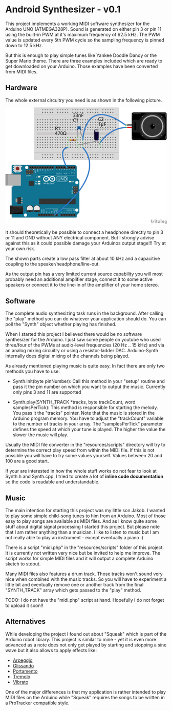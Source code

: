 Android Synthesizer - v0.1
==========================

This project implements a working MIDI software synthesizer for the
Arduino UNO (ATMEGA328P). Sound is generated on either pin 3 or pin
11 using the built-in PWM at it's maximum frequency of 62.5 kHz. The PWM value
is updated every 5th PWM cycle so the sampling frequency is pinned down
to 12.5 kHz.

But this is enough to play simple tunes like Yankee Doodle Dandy or the
Super Mario theme. There are three examples included which are ready to
get downloaded on your Arduino. Those examples have been converted from
MIDI files.

Hardware
--------

The whole external circuitry you need is as shown in the following picture.

![Arduino Synthesizer](resources/Arduino-Synth.png)

It should theoretically be possible to connect a headphone directly to pin
3 or 11 and GND without ANY electrical component. But I strongly advise
against this as it could possible damage your Arduinos output stage!!! Try
at your own risk.

The shown parts create a low pass filter at about 10 kHz and a capacitive
coupling to the speaker/headphone/line-out.

As the output pin has a very limited current source capability you will most
probably need an additional amplifier stage, connect it to some active
speakers or connect it to the line-in of the amplifier of your home stereo.

Software
--------

The complete audio synthesizing task runs in the background. After calling
the "play" method you can do whatever your application should do. You can
poll the "Synth" object whether playing has finished.

When I started this project I believed there would be no software synthesizer
for the Arduino. I just saw some people on youtube who used three/four of the
PWMs at audio-level frequencies (20 Hz .. 15 kHz) and via an analog mixing
circuitry or using a resistor-ladder DAC. Arduino-Synth internally does
digital mixing of the channels being played.

As already mentioned playing music is quite easy. In fact there are only
two methods you have to use:

 * Synth.init(byte pinNumber): Call this method in your "setup" routine and
   pass it the pin number on which you want to output the music. Currently
	only pins 3 and 11 are supported

 * Synth.play(SYNTH\_TRACK \*tracks, byte trackCount, word samplesPerTick): 
   This method is responsible for starting the melody. You pass it the
	"tracks" pointer. Note that the music is stored in the Arduino program
	memory. You have to adjust the "trackCount" variable to the number of
	tracks in your array. The "samplesPerTick" parameter defines the speed
	at which your tune is played. The higher the value the slower the music
	will play.

Usually the MIDI file converter in the "resources/scripts" directory
will try to determine the correct play speed from within the MIDI file.
If this is not possible you will have to try some values yourself.
Values between 20 and 100 are a good start.

If your are interested in how the whole stuff works do not fear to look at
Synth.h and Synth.cpp. I tried to create a lot of **inline code documentation**
so the code is readable and understandable.

Music
-----

The main intention for starting this project was my little son Jakob. I wanted
to play some simple child-song tunes to him from an Arduino. Most of those
easy to play songs are available as MIDI files. And as I know quite some stuff
about digital signal processing I started this project. But please note that
I am rather anything than a musician. I like to listen to music but I am not
really able to play an instrument - except eventually a piano :)

There is a script "midi.php" in the "resources/scripts" folder of this
project. It is currently not written very nice but be invited to help
me improve. The script works for simple MIDI files and it will output
a complete Arduino sketch to stdout.

Many MIDI files also features a drum track. Those tracks won't sound very
nice when combined with the music tracks. So you will have to experiment
a little bit and eventually remove one or another track from the final
"SYNTH\_TRACK" array which gets passed to the "play" method.

TODO: I do not have the "midi.php" script at hand. Hopefully I do not forget
to upload it soon!!

Alternatives
------------

While developing the project I found out about "Squeak" which is part of the
Arduino robot library. This project is similar to mine - yet it is even more
advanced as a note does not only get played by starting and stopping a sine
wave but it also allows to apply effects like:

 * [Arpeggio](https://en.wikipedia.org/wiki/Arpeggio)
 * [Glissando](https://en.wikipedia.org/wiki/Glissando)
 * [Portamento](https://en.wikipedia.org/wiki/Portamento)
 * [Tremolo](https://en.wikipedia.org/wiki/Tremolo)
 * [Vibrato](https://en.wikipedia.org/wiki/Vibrato)

One of the major differences is that my application is rather intended to
play MIDI files on the Arduino while "Squeak" requires the songs to be
written in a ProTracker compatible style.




